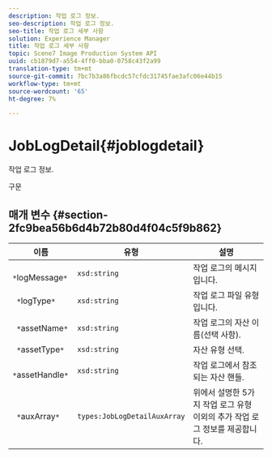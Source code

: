 ```yaml
---
description: 작업 로그 정보.
seo-description: 작업 로그 정보.
seo-title: 작업 로그 세부 사항
solution: Experience Manager
title: 작업 로그 세부 사항
topic: Scene7 Image Production System API
uuid: cb1879d7-a554-4ff0-bba0-0758c43f2a99
translation-type: tm+mt
source-git-commit: 7bc7b3a86fbcdc57cfdc31745fae3afc06e44b15
workflow-type: tm+mt
source-wordcount: '65'
ht-degree: 7%

---
```



# JobLogDetail{#joblogdetail}

작업 로그 정보.

구문

## 매개 변수 {#section-2fc9bea56b6d4b72b80d4f04c5f9b862}

| 이름 | 유형 | 설명 |
|---|---|---|
| ` *`logMessage`*` | `xsd:string` | 작업 로그의 메시지입니다. |
| ` *`logType`*` | `xsd:string` | 작업 로그 파일 유형입니다. |
| ` *`assetName`*` | `xsd:string` | 작업 로그의 자산 이름(선택 사항). |
| ` *`assetType`*` | `xsd:string` | 자산 유형 선택. |
| ` *`assetHandle`*` | `xsd:string` | 작업 로그에서 참조되는 자산 핸들. |
| ` *`auxArray`*` | `types:JobLogDetailAuxArray` | 위에서 설명한 5가지 작업 로그 유형 이외의 추가 작업 로그 정보를 제공합니다. |

